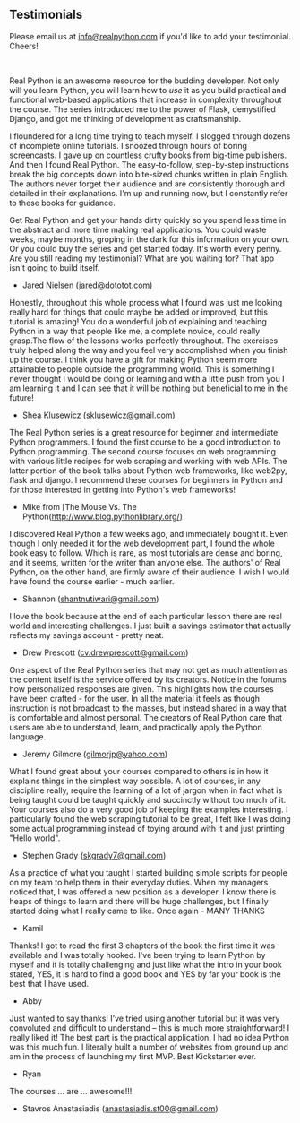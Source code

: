 ## Testimonials

Please email us at info@realpython.com if you'd like to add your testimonial. Cheers!

<br>

Real Python is an awesome resource for the budding developer. Not only will you learn Python, you will learn how to *use* it as you build practical and functional web-based applications that increase in complexity throughout the course. The series introduced me to the power of Flask, demystified Django, and got me thinking of development as craftsmanship.

I floundered for a long time trying to teach myself. I slogged through dozens of incomplete online tutorials. I snoozed through hours of boring screencasts. I gave up on countless crufty books from big-time publishers. And then I found Real Python. The easy-to-follow, step-by-step instructions break the big concepts down into bite-sized chunks written in plain English. The authors never forget their audience and are consistently thorough and detailed in their explanations. I'm up and running now, but I constantly refer to these books for guidance.

Get Real Python and get your hands dirty quickly so you spend less time in the abstract and more time making real applications. You could waste weeks, maybe months, groping in the dark for this information on your own. Or you could buy the series and get started today. It's worth every penny. Are you still reading my testimonial? What are you waiting for? That app isn't going to build itself.

- Jared Nielsen (jared@dototot.com)

Honestly, throughout this whole process what I found was just me looking really hard for things that could maybe be added or improved, but this tutorial is amazing! You do a wonderful job of explaining and teaching Python in a way that people like me, a complete novice, could really grasp.The flow of the lessons works perfectly throughout. The exercises truly helped along the way and you feel very accomplished when you finish up the course. I think you have a gift for making Python seem more attainable to people outside the programming world. This is something I never thought I would be doing or learning and with a little push from you I am learning it and I can see that it will be nothing but beneficial to me in the future!

- Shea Klusewicz (sklusewicz@gmail.com)

The Real Python series is a great resource for beginner and intermediate Python programmers. I found the first course to be a good introduction to Python programming. The second course focuses on web programming with various little recipes for web scraping and working with web APIs. The latter portion of the book talks about Python web frameworks, like web2py, flask and django. I recommend these courses for beginners in Python and for those interested in getting into Python's web frameworks!

- Mike from [The Mouse Vs. The Python(http://www.blog.pythonlibrary.org/)


I discovered Real Python a few weeks ago, and immediately bought it. Even though I only needed it for the web development part, I found the whole book easy to follow. Which is rare, as most tutorials are dense and boring, and it seems, written for the writer than anyone else. The authors' of Real Python, on the other hand, are firmly aware of their audience. I wish I would have found the course earlier - much earlier.

- Shannon (shantnutiwari@gmail.com)


I love the book because at the end of each particular lesson there are real world and interesting challenges. I just built a savings estimator that actually reflects my savings account - pretty neat.

- Drew Prescott (cv.drewprescott@gmail.com)

One aspect of the Real Python series that may not get as much attention as the content itself is the service offered by its creators.  Notice in the forums how personalized responses are given. This highlights how the courses have been crafted - for the user. In all the material it feels as though instruction is not broadcast to the masses, but instead shared in a way that is comfortable and almost personal. The creators of Real Python care that users are able to understand, learn, and practically apply the Python language.

- Jeremy Gilmore (gilmorjp@yahoo.com)

What I found great about your courses compared to others is in how it explains things in the simplest way possible. A lot of courses, in any discipline really, require the learning of a lot of jargon when in fact what is being taught could be taught quickly and succinctly without too much of it. Your courses also do a very good job of keeping the examples interesting. I particularly found the web scraping tutorial to be great, I felt like I was doing some actual programming instead of toying around with it and just printing "Hello world".

- Stephen Grady (skgrady7@gmail.com)

As a practice of what you taught I started building simple scripts for people on my team to help them in their everyday duties. When my managers noticed that, I was offered a new position as a developer. I know there is heaps of things to learn and there will be huge challenges, but I finally started doing what I really came to like. Once again - MANY THANKS

- Kamil

Thanks! I got to read the first 3 chapters of the book the first time it was available and I was totally hooked. I've been trying to learn Python by myself and it is totally challenging and just like what the intro in your book stated, YES, it is hard to find a good book and YES by far your book is the best that I have used.

- Abby

Just wanted to say thanks! I’ve tried using another tutorial but it was very convoluted and difficult to understand – this is much more straightforward! I really liked it! The best part is the practical application. I had no idea Python was this much fun. I literally built a number of websites from ground up and am in the process of launching my first MVP. Best Kickstarter ever.

- Ryan

The courses ... are ... awesome!!!

- Stavros Anastasiadis (anastasiadis.st00@gmail.com)
